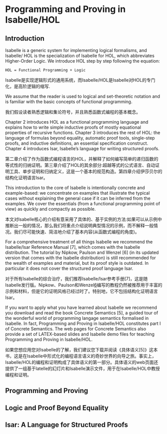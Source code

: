# Programming and Proving in Isabelle/HOL

## Introduction

Isabelle is a generic system for implementing logical formalisms, and Isabelle/ HOL is the specialization of Isabelle for HOL, which abbreviates Higher-Order Logic. We introduce HOL step by step following the equation:

```
HOL = Functional Programming + Logic
```

Isabelle是实现逻辑形式的通用系统，而Isabelle/HOL是Isabelle对HOL的专门化，是高阶逻辑的缩写.

We assume that the reader is used to logical and set-theoretic notation and is familiar with the basic concepts of functional programming.

我们假设读者熟悉逻辑和集论符号，并且熟悉函数式编程的基本概念。

Chapter 2 introduces HOL as a functional programming language and explains how to write simple inductive proofs of mostly equational properties of recursive functions. Chapter 3 introduces the rest of HOL: the language of formulas beyond equality, automatic proof tools, single-step proofs, and inductive definitions, an essential specification construct. Chapter 4 introduces Isar, Isabelle’s language for writing structured proofs.

第二章介绍了作为函数式编程语言的HOL，并解释了如何编写简单的递归函数的等式性的归纳证明。第三章介绍了HOL的其余部分:超越等式的公式语言、自动证明工具、单步证明和归纳定义，这是一个基本的规范构造。第四章介绍伊莎贝尔的结构化证明语言Isar。

This introduction to the core of Isabelle is intentionally concrete and example-based: we concentrate on examples that illustrate the typical cases without explaining the general case if it can be inferred from the examples. We cover the essentials (from a functional programming point of view) as quickly and compactly as possible.

本文对Isabelle核心的介绍有意采用了具体的、基于实例的方法:如果可以从示例中推断出一般的情况，那么我们将重点介绍说明典型情况的示例，而不解释一般情况。我们尽可能快速、简洁地介绍了基本内容(从函数式编程的角度)。

For a comprehensive treatment of all things Isabelle we recommend the Isabelle/Isar Reference Manual [7], which comes with the Isabelle distribution. The tutorial by Nipkow, Paulson and Wenzel [6] (in its updated version that comes with the Isabelle distribution) is still recommended for the wealth of examples and material, but its proof style is outdated. In particular it does not cover the structured proof language Isar.

对于所有Isabelle的综合治疗，我们推荐Isabelle/Isar参考手册[7]，这是随Isabelle发行版。Nipkow、Paulson和Wenzel[6](在Isabelle发行版的更新版本中)编写的教程仍然被推荐用于丰富的示例和材料，但是它的证明风格已经过时了。特别地，它不包括结构化证明语言Isar。

If you want to apply what you have learned about Isabelle we recommend you download and read the book Concrete Semantics [5], a guided tour of the wonderful world of programming langage semantics formalised in Isabelle. In fact, Programming and Proving in Isabelle/HOL constitutes part I of Concrete Semantics. The web pages for Concrete Semantics also provide a set of LATEX-based slides and Isabelle demo files for teaching Programming and Proving in Isabelle/HOL.

如果您想应用您对Isabelle的了解，我们建议您下载并阅读《具体语义[5]》这本书，这是在Isabelle中形式化的编程语言语义的奇妙世界的向导之旅。事实上，Isabelle/HOL的编程和证明构成了具体语义的第一部分。具体语义的web页面还提供了一组基于latelle的幻灯片和Isabelle演示文件，用于在Isabelle/HOL中教授编程和证明。

## Programming and Proving

## Logic and Proof Beyond Equality

## Isar: A Language for Structured Proofs

